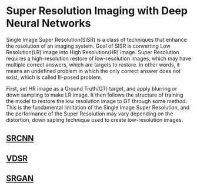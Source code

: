 # Super Resolution Imaging with Deep Neural Networks

Single Image Super Resolution(SISR) is a class of techniques that enhance the resolution of an imaging system.
Goal of SISR is converting Low Resolution(LR) image into High Resolution(HR) image. Super Resolution requires a high-resolution restore of low-resolution images, which may have multiple correct answers, which are targets to restore. In other words, it means an undefined problem in which the only correct answer does not exist, which is called Ill-posed problem.

First, set HR image as a Ground Truth(GT) target, and apply blurring or down sampling to make LR image. It then follows the structure of training the model to restore the low resolution image to GT through some method. This is the fundamental limitation of the Single Image Super Resolution, and the performance of the Super Resolution may vary depending on the distortion, down sapling technique used to create low-resolution images.

## [SRCNN](https://github.com/imeunu/SuperResolution/tree/main/SRCNN)
## [VDSR](https://github.com/imeunu/SuperResolution/tree/main/VDSR)
## [SRGAN](https://github.com/imeunu/SuperResolution/tree/main/SRGAN)
